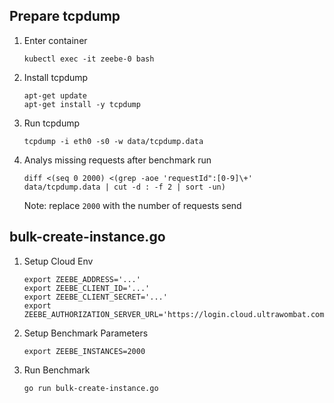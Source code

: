 ## Prepare tcpdump

1. Enter container

    ```
    kubectl exec -it zeebe-0 bash
    ```

1. Install tcpdump

    ```
    apt-get update
    apt-get install -y tcpdump
    ```

1. Run tcpdump

    ```
    tcpdump -i eth0 -s0 -w data/tcpdump.data
    ```

1. Analys missing requests after benchmark run

   ```
   diff <(seq 0 2000) <(grep -aoe 'requestId":[0-9]\+' data/tcpdump.data | cut -d : -f 2 | sort -un)
   ```

   Note: replace `2000` with the number of requests send

## bulk-create-instance.go

1. Setup Cloud Env

    ```
    export ZEEBE_ADDRESS='...'
    export ZEEBE_CLIENT_ID='...'
    export ZEEBE_CLIENT_SECRET='...'
    export ZEEBE_AUTHORIZATION_SERVER_URL='https://login.cloud.ultrawombat.com/oauth/token'
    ```

1. Setup Benchmark Parameters

    ```
    export ZEEBE_INSTANCES=2000
    ```

1. Run Benchmark

   ```
   go run bulk-create-instance.go
   ```
